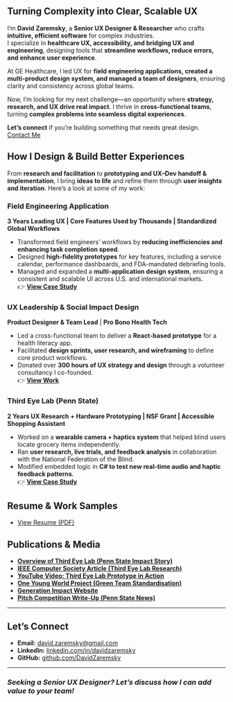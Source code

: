 ## **Turning Complexity into Clear, Scalable UX**  

I’m **David Zaremsky**, a **Senior UX Designer & Researcher** who crafts **intuitive, efficient software** for complex industries.  
I specialize in **healthcare UX, accessibility, and bridging UX and engineering**, designing tools that **streamline workflows, reduce errors, and enhance user experience**.  

At GE Healthcare, I led UX for **field engineering applications, created a multi-product design system, and managed a team of designers**, ensuring clarity and consistency across global teams.  

Now, I’m looking for my next challenge—an opportunity where **strategy, research, and UX drive real impact**. I thrive in **cross-functional teams**, turning **complex problems into seamless digital experiences**.  

**Let’s connect** if you’re building something that needs great design.  
[Contact Me](mailto:david.zaremsky@gmail.com)

## **How I Design & Build Better Experiences**  

From **research and facilitation** to **prototyping and UX–Dev handoff & implementation**, I bring **ideas to life** and refine them through **user insights and iteration**. Here’s a look at some of my work:  

### Field Engineering Application  
**3 Years Leading UX | Core Features Used by Thousands | Standardized Global Workflows**  

- Transformed field engineers’ workflows by **reducing inefficiencies and enhancing task completion speed**.  
- Designed **high-fidelity prototypes** for key features, including a service calendar, performance dashboards, and FDA-mandated debriefing tools.  
- Managed and expanded a **multi-application design system**, ensuring a consistent and scalable UI across U.S. and international markets.   
👉 **[View Case Study](field-engineering-app.md)**

### UX Leadership & Social Impact Design  
**Product Designer & Team Lead** | **Pro Bono Health Tech**  
- Led a cross-functional team to deliver a **React-based prototype** for a health literacy app.  
- Facilitated **design sprints, user research, and wireframing** to define core product workflows.  
- Donated over **300 hours of UX strategy and design** through a volunteer consultancy I co-founded.  
👉 **[View Work](q2q-health.md)**

### Third Eye Lab (Penn State)  
**2 Years UX Research + Hardware Prototyping | NSF Grant | Accessible Shopping Assistant**  

- Worked on a **wearable camera + haptics system** that helped blind users locate grocery items independently.  
- Ran **user research, live trials, and feedback analysis** in collaboration with the National Federation of the Blind.  
- Modified embedded logic in **C# to test new real-time audio and haptic feedback patterns**.  
👉 **[View Case Study](third-eye-lab.md)**

## Resume & Work Samples  
- [View Resume (PDF)](resume.md)  

## Publications & Media

- **[Overview of Third Eye Lab (Penn State Impact Story)](https://www.psu.edu/impact/story/seeing-without-sight/)**  
- **[IEEE Computer Society Article (Third Eye Lab Research)](https://sooyeon-lee.github.io/files/2017_third.pdf)**  
- **[YouTube Video: Third Eye Lab Prototype in Action](https://www.youtube.com/watch?v=kz_Tbtz9T98&ab_channel=BTNLiveBIG)**
- **[One Young World Project (Green Team Standardisation)](https://www.oneyoungworld.com/ambassador-projects/green-team-standardisation)**  
- **[Generation Impact Website](https://generationimpacthq.wordpress.com/)**  
- **[Pitch Competition Write-Up (Penn State News)](https://www.psu.edu/news/academics/story/spectacular-finish)**  

---

## Let’s Connect  
- **Email:** [david.zaremsky@gmail.com](mailto:david.zaremsky@gmail.com)  
- **LinkedIn:** [linkedin.com/in/davidzaremsky](https://www.linkedin.com/in/davidzaremsky)  
- **GitHub:** [github.com/DavidZaremsky](https://github.com/DavidZaremsky/)  

---

### *Seeking a Senior UX Designer? Let’s discuss how I can add value to your team!*